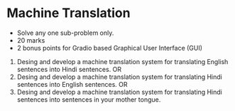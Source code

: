 # Machine Translation
- Solve any one sub-problem only.
- 20 marks
- 2 bonus points for Gradio based Graphical User Interface (GUI)

1. Desing and develop a machine translation system for translating English sentences into Hindi sentences.
OR
2. Desing and develop a machine translation system for translating Hindi sentences into English sentences.
OR
3. Desing and develop a machine translation system for translating Hindi sentences into sentences in your mother tongue.
